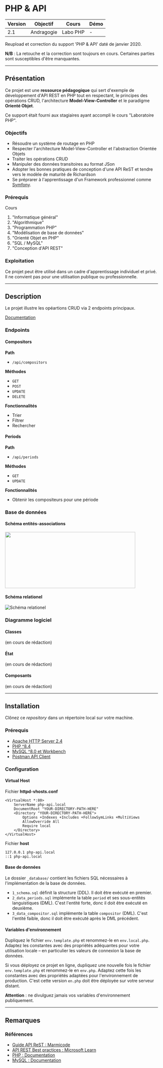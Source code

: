 # **PHP & API**

Version | Objectif | Cours | Démo
------- | -------- | ----- | ----
2.1 | Andragogie | Labo PHP | -

Reupload et correction du support 'PHP & API' daté de janvier 2020.

**N/B** : La retouche et la correction sont toujours en cours. Certaines parties sont susceptibles d'être manquantes.

---


## Présentation

Ce projet est une **ressource pédagogique** qui sert d'exemple de développement d'API REST en PHP tout en respectant, le principes des opérations CRUD, l'architecture **Model-View-Controller** et le paradigme **Orienté Objet**.

Ce support était fourni aux stagiaires ayant accompli le cours "Laboratoire PHP".


### Objectifs

- Résoudre un système de routage en PHP
- Respecter l'architecture Model-View-Controller et l'abstraction Orientée Objets
- Traiter les opérations CRUD
- Manipuler des données transitoires au format JSon
- Adopter les bonnes pratiques de conception d'une API ReST et tendre vers le modèle de maturité de Richardson
- Se préprarer à l'apprentissage d'un Framework professionnel comme [Symfony](https://symfony.com/doc).


### Prérequis

Cours 
1. "Informatique général"
1. "Algorithmique"
1. "Programmation PHP"
1. "Modélisation de base de données"
1. "Orienté Objet en PHP"
1. "SQL / MySQL"
1. "Conception d'API REST"


### Exploitation

Ce projet peut être utilisé dans un cadre d'apprentissage individuel et privé. Il ne convient pas pour une utilisation publique ou professionnelle.


---


## Description

Le projet illustre les opéartions CRUD via 2 endpoints principaux.

[Documentation](./documentation.md)


### Endpoints

#### Compositors

**Path**
- `/api/compositors`

**Méthodes**
- `GET`
- `POST`
- `UPDATE`
- `DELETE`

**Fonctionnalités**
- Trier
- Filtrer
- Rechercher


#### Periods

**Path**
- `/api/periods`

**Méthodes**
- `GET`
- `UPDATE`

**Fonctionnalités**
- Obtenir les compositeurs pour une période


### Base de données

#### Schéma entités-associations

<img src="https://demo.elodiebayet.com/php-api/assets/img/schema_entites-associations.jpg" width="429" height="185">

#### Schéma relationel

![Schéma relationel](https://demo.elodiebayet.com/php-api/assets/img/schema_relationel.jpg)


### Diagramme logiciel

#### Classes

(en cours de rédaction)

#### État

(en cours de rédaction)

#### Composants

(en cours de rédaction)


---


## Installation

Clônez ce _repository_ dans un répertoire local sur votre machine.

### Prérequis

- [Apache HTTP Server 2.4](https://httpd.apache.org/download.cgi)
- [PHP ^8.4](https://www.php.net/downloads.php)
- [MySQL ^8.0 et Workbench](https://dev.mysql.com/downloads/)
- [Postman API Client](https://www.postman.com/product/api-client/)


### Configuration

#### Virtual Host

Fichier **httpd-vhosts.conf**
```
<VirtualHost *:80>
	ServerName php-api.local
	DocumentRoot "YOUR-DIRECTORY-PATH-HERE"
	<Directory "YOUR-DIRECTORY-PATH-HERE">
		Options +Indexes +Includes +FollowSymLinks +MultiViews
		AllowOverride All
		Require local
	</Directory>
</VirtualHost>
```

Fichier **host**
```
127.0.0.1 php-api.local
::1 php-api.local
```


#### Base de données

Le dossier `_database/` contient les fichiers SQL nécessaires à l'implémentation de la base de données.

- `1_schema.sql` définit la structure (DDL). Il doit être exécuté en premier.
- `2_data_periods.sql` implémente la table `period` et ses sous-entités languistiques (DML). C'est l'entité forte, donc il doit être exécuté en deuxième.
- `3_data_compositor.sql` implémente la table `compositor` (DML). C'est l'entité faible, donc il doit être exécuté après le DML précédent.


#### Variables d'environnement

Dupliquez le fichier `env.template.php` et renommez-le en `env.local.php`. Adaptez les constantes avec des propriétés adéquantes pour votre utilisation locale – en particulier les valeurs de connexion la base de données.

Si vous déployez ce projet en ligne, dupliquez une nouvelle fois le fichier `env.template.php` et renommez-le en `env.php`. Adaptez cette fois les constantes avec des propriétés adaptées pour l'environnement de production. C'est cette version `en.php` doit être déployée sur votre serveur distant. 

**Attention** : ne divulguez jamais vos variables d'environnement publiquement.


---


## Remarques


### Références

- [Guide API ReST : Marmicode](https://guide-api-rest.marmicode.fr/api-rest)
- [API REST Best practices : Microsoft Learn](https://learn.microsoft.com/fr-fr/azure/architecture/best-practices/api-design)
- [PHP : Documentation](https://www.php.net/manual/fr/)
- [MySQL : Documentation](https://dev.mysql.com/doc/refman/8.0/en/)

